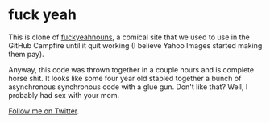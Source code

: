 # fuck yeah

This is clone of [fuckyeahnouns](http://fuckyeahnouns.com), a comical site that
we used to use in the GitHub Campfire until it quit working (I believe Yahoo
Images started making them pay).

Anyway, this code was thrown together in a couple hours and is complete horse
shit. It looks like some four year old stapled together a bunch of asynchronous
synchronous code with a glue gun. Don't like that? Well, I probably had sex
with your mom.

[Follow me on Twitter](http://twitter.com/holman).
